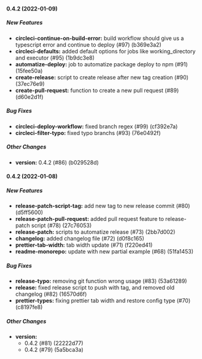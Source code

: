 #### 0.4.2 (2022-01-09)

##### New Features

- **circleci-continue-on-build-error:** build workflow should give us a typescript error and continue to deploy (#97) (b369e3a2)
- **circleci-defaults:** added default options for jobs like working_directory and executor (#95) (1b9dc3e8)
- **automatize-deploy:** job to automatize package deploy to npm (#91) (15fee50a)
- **create-release:** script to create release after new tag creation (#90) (37ec76e9)
- **create-pull-request:** function to create a new pull request (#89) (d60e2d1f)

##### Bug Fixes

- **circleci-deploy-workflow:** fixed branch regex (#99) (cf392e7a)
- **circleci-filter-typo:** fixed typo branchs (#93) (76e0492f)

##### Other Changes

- **version:** 0.4.2 (#86) (b029528d)

#### 0.4.2 (2022-01-08)

##### New Features

- **release-patch-script-tag:** add new tag to new release commit (#80) (d5ff5600)
- **release-patch-pull-request:** added pull request feature to release-patch script (#78) (27c76053)
- **release-patch:** scripts to automatize release (#73) (2bb7d002)
- **changelog:** added changelog file (#72) (d0f8c165)
- **prettier-tab-width:** tab width update (#71) (f220ed41)
- **readme-monorepo:** update with new partial example (#68) (51fa1453)

##### Bug Fixes

- **release-typo:** removing git function wrong usage (#83) (53a61289)
- **release:** fixed release script to push with tag, and removed old changelog (#82) (16570d6f)
- **prettier-types:** fixing prettier tab width and restore config type (#70) (c8197fe8)

##### Other Changes

- **version:**
  - 0.4.2 (#81) (22222d77)
  - 0.4.2 (#79) (5a5bca3a)
